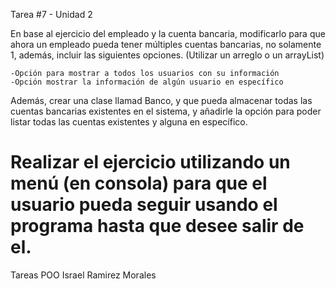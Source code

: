 
Tarea #7 - Unidad 2

En base al ejercicio del empleado y la cuenta bancaria, modificarlo para que ahora un empleado pueda tener múltiples cuentas bancarias, no solamente 1, además, incluir las siguientes opciones. (Utilizar un arreglo o un arrayList)

    -Opción para mostrar a todos los usuarios con su información
    -Opción mostrar la información de algún usuario en específico
Además, crear una clase llamad Banco, y que pueda almacenar todas las cuentas bancarias existentes en el sistema, y añadirle la opción para poder listar todas las cuentas existentes y alguna en específico.

Realizar el ejercicio utilizando un menú (en consola) para que el usuario pueda seguir usando el programa hasta que desee salir de el.
=======
Tareas POO Israel Ramirez Morales 

